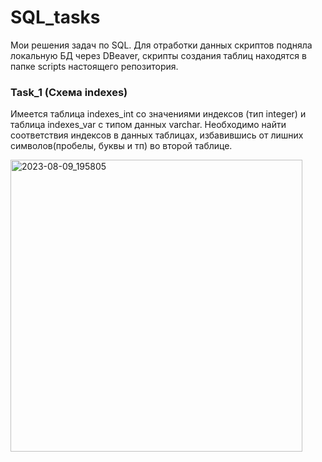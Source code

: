 # SQL_tasks
Мои решения задач по SQL. Для отработки данных скриптов подняла локальную БД через DBeaver, скрипты создания таблиц находятся в папке scripts настоящего репозитория.
### Task_1 (Схема indexes)
Имеется таблица indexes_int со значениями индексов (тип integer) и таблица indexes_var с типом данных varchar. Необходимо найти соответствия индексов в данных таблицах, избавившись от лишних символов(пробелы, буквы и тп) во второй таблице.

<img width="467" alt="2023-08-09_195805" src="https://github.com/Nasyhhhs/SQL_tasks/assets/109277211/a4b238a2-974c-42b2-bdcb-92b196a68a55">


